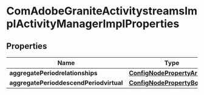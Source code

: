 
# ComAdobeGraniteActivitystreamsImplActivityManagerImplProperties

## Properties
Name | Type | Description | Notes
------------ | ------------- | ------------- | -------------
**aggregatePeriodrelationships** | [**ConfigNodePropertyArray**](ConfigNodePropertyArray.md) |  |  [optional]
**aggregatePerioddescendPeriodvirtual** | [**ConfigNodePropertyBoolean**](ConfigNodePropertyBoolean.md) |  |  [optional]



